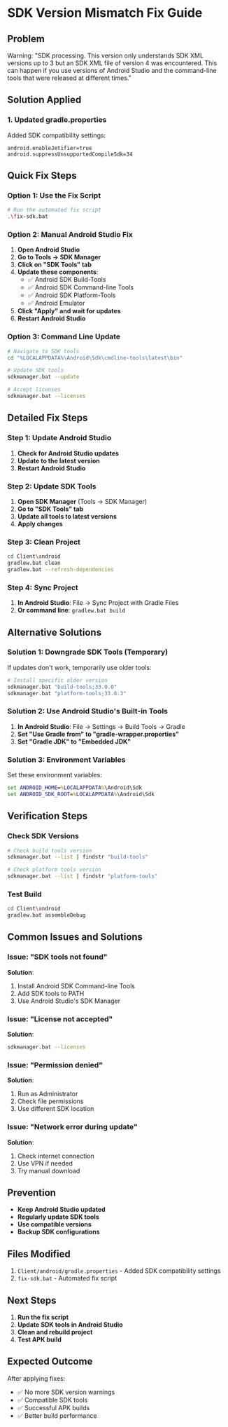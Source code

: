 # SDK Version Mismatch Fix Guide

## Problem
Warning: "SDK processing. This version only understands SDK XML versions up to 3 but an SDK XML file of version 4 was encountered. This can happen if you use versions of Android Studio and the command-line tools that were released at different times."

## Solution Applied

### 1. Updated gradle.properties
Added SDK compatibility settings:
```properties
android.enableJetifier=true
android.suppressUnsupportedCompileSdk=34
```

## Quick Fix Steps

### Option 1: Use the Fix Script
```bash
# Run the automated fix script
.\fix-sdk.bat
```

### Option 2: Manual Android Studio Fix

1. **Open Android Studio**
2. **Go to Tools → SDK Manager**
3. **Click on "SDK Tools" tab**
4. **Update these components**:
   - ✅ Android SDK Build-Tools
   - ✅ Android SDK Command-line Tools
   - ✅ Android SDK Platform-Tools
   - ✅ Android Emulator
5. **Click "Apply" and wait for updates**
6. **Restart Android Studio**

### Option 3: Command Line Update

```bash
# Navigate to SDK tools
cd "%LOCALAPPDATA%\Android\Sdk\cmdline-tools\latest\bin"

# Update SDK tools
sdkmanager.bat --update

# Accept licenses
sdkmanager.bat --licenses
```

## Detailed Fix Steps

### Step 1: Update Android Studio
1. **Check for Android Studio updates**
2. **Update to the latest version**
3. **Restart Android Studio**

### Step 2: Update SDK Tools
1. **Open SDK Manager** (Tools → SDK Manager)
2. **Go to "SDK Tools" tab**
3. **Update all tools to latest versions**
4. **Apply changes**

### Step 3: Clean Project
```bash
cd Client\android
gradlew.bat clean
gradlew.bat --refresh-dependencies
```

### Step 4: Sync Project
1. **In Android Studio**: File → Sync Project with Gradle Files
2. **Or command line**: `gradlew.bat build`

## Alternative Solutions

### Solution 1: Downgrade SDK Tools (Temporary)
If updates don't work, temporarily use older tools:
```bash
# Install specific older version
sdkmanager.bat "build-tools;33.0.0"
sdkmanager.bat "platform-tools;33.0.3"
```

### Solution 2: Use Android Studio's Built-in Tools
1. **In Android Studio**: File → Settings → Build Tools → Gradle
2. **Set "Use Gradle from" to "gradle-wrapper.properties"**
3. **Set "Gradle JDK" to "Embedded JDK"**

### Solution 3: Environment Variables
Set these environment variables:
```cmd
set ANDROID_HOME=%LOCALAPPDATA%\Android\Sdk
set ANDROID_SDK_ROOT=%LOCALAPPDATA%\Android\Sdk
```

## Verification Steps

### Check SDK Versions
```bash
# Check build tools version
sdkmanager.bat --list | findstr "build-tools"

# Check platform tools version
sdkmanager.bat --list | findstr "platform-tools"
```

### Test Build
```bash
cd Client\android
gradlew.bat assembleDebug
```

## Common Issues and Solutions

### Issue: "SDK tools not found"
**Solution**:
1. Install Android SDK Command-line Tools
2. Add SDK tools to PATH
3. Use Android Studio's SDK Manager

### Issue: "License not accepted"
**Solution**:
```bash
sdkmanager.bat --licenses
```

### Issue: "Permission denied"
**Solution**:
1. Run as Administrator
2. Check file permissions
3. Use different SDK location

### Issue: "Network error during update"
**Solution**:
1. Check internet connection
2. Use VPN if needed
3. Try manual download

## Prevention

- **Keep Android Studio updated**
- **Regularly update SDK tools**
- **Use compatible versions**
- **Backup SDK configurations**

## Files Modified

1. `Client/android/gradle.properties` - Added SDK compatibility settings
2. `fix-sdk.bat` - Automated fix script

## Next Steps

1. **Run the fix script**
2. **Update SDK tools in Android Studio**
3. **Clean and rebuild project**
4. **Test APK build**

## Expected Outcome

After applying fixes:
- ✅ No more SDK version warnings
- ✅ Compatible SDK tools
- ✅ Successful APK builds
- ✅ Better build performance 